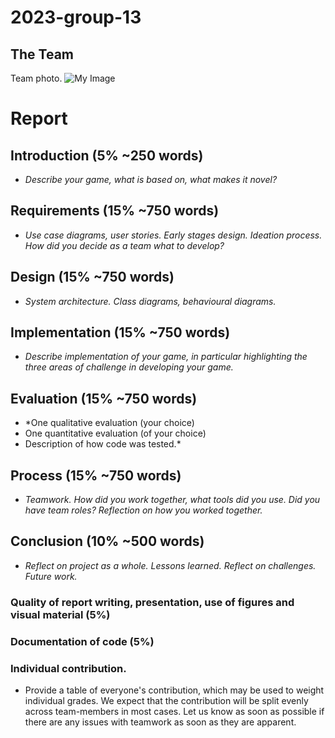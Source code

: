 # 2023-group-13
## The Team
Team photo.
![My Image](Group_13.jpg)

# Report
## Introduction (5% ~250 words)
 - *Describe your game, what is based on, what makes it novel?*

## Requirements (15% ~750 words)
-  *Use case diagrams, user stories. Early stages design. Ideation process. How did you decide as a team what to develop?*

## Design (15% ~750 words)
-   *System architecture. Class diagrams, behavioural diagrams.*

## Implementation (15% ~750 words)
-  *Describe implementation of your game, in particular highlighting the three areas of challenge in developing your game.*

## Evaluation (15% ~750 words)
-  *One qualitative evaluation (your choice)
-   One quantitative evaluation (of your choice)
-   Description of how code was tested.*

## Process (15% ~750 words)
- *Teamwork. How did you work together, what tools did you use. Did you have team roles? Reflection on how you worked together.*

## Conclusion (10% ~500 words)
-  *Reflect on project as a whole. Lessons learned. Reflect on challenges. Future work.*

### Quality of report writing, presentation, use of figures and visual material (5%)

### Documentation of code (5%)

### Individual contribution. 
- Provide a table of everyone's contribution, which may be used to weight individual grades. We expect that the contribution will be split evenly across team-members in most cases. Let us know as soon as possible if there are any issues with teamwork as soon as they are apparent.
